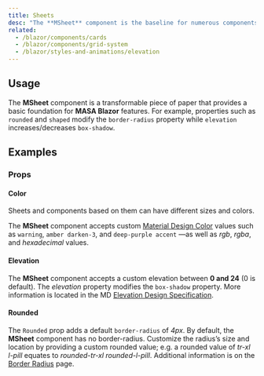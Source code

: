 ```yaml
---
title: Sheets
desc: "The **MSheet** component is the baseline for numerous components such as MCard, MToolbar, and more. The available properties form the foundation of Material Design—the concept of paper and elevation (shadows)."
related:
  - /blazor/components/cards
  - /blazor/components/grid-system
  - /blazor/styles-and-animations/elevation
---
```


## Usage

The **MSheet** component is a transformable piece of paper that provides a basic foundation for **MASA Blazor** features. 
For example, properties such as `rounded` and `shaped` modify the `border-radius` property while `elevation` increases/decreases `box-shadow`.

<sheets-usage></sheets-usage>

## Examples

### Props

#### Color

Sheets and components based on them can have different sizes and colors.

The **MSheet** component accepts custom [Material Design Color](/blazor/styles-and-animations/colors) values such
as `warning`, `amber darken-3`, and `deep-purple accent` —as well as _rgb_, _rgba_, and _hexadecimal_ values.

<masa-example file="Examples.components.sheets.Color"></masa-example>

#### Elevation

The **MSheet** component accepts a custom elevation between **0 and 24** (0 is default). The _elevation_ property modifies
the
`box-shadow` property. More information is located in the
MD [Elevation Design Specification](https://material.io/design/environment/elevation.html).

<masa-example file="Examples.components.sheets.Elevation"></masa-example>

#### Rounded

The `Rounded` prop adds a default `border-radius` of _4px_. By default, the **MSheet** component has no border-radius.
Customize the radius’s size and location by providing a custom rounded value; e.g. a rounded value of _tr-xl_ _l-pill_
equates to _rounded-tr-xl_ _rounded-l-pill_. Additional information is on the [Border Radius](/blazor/styles-and-animations/border-radius) page.

<masa-example file="Examples.components.sheets.Rounded"></masa-example>